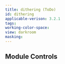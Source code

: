 ```yaml
---
title: dithering (ToDo)
id: dithering
applicable-verison: 3.2.1
tags: 
working-color-space:  
view: darkroom
masking: 
---
```


## Module Controls

